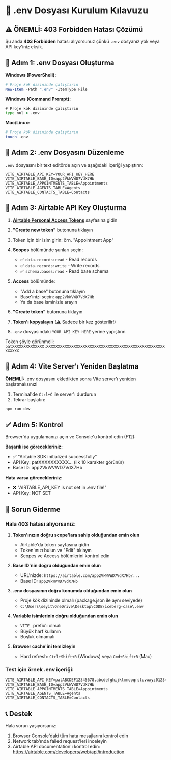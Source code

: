 # 🔐 .env Dosyası Kurulum Kılavuzu

## ⚠️ ÖNEMLİ: 403 Forbidden Hatası Çözümü

Şu anda **403 Forbidden** hatası alıyorsunuz çünkü `.env` dosyanız yok veya API key'iniz eksik.

## 📝 Adım 1: .env Dosyası Oluşturma

**Windows (PowerShell):**
```powershell
# Proje kök dizininde çalıştırın
New-Item -Path ".env" -ItemType File
```

**Windows (Command Prompt):**
```cmd
# Proje kök dizininde çalıştırın
type nul > .env
```

**Mac/Linux:**
```bash
# Proje kök dizininde çalıştırın
touch .env
```

## 📝 Adım 2: .env Dosyasını Düzenleme

`.env` dosyasını bir text editörde açın ve aşağıdaki içeriği yapıştırın:

```env
VITE_AIRTABLE_API_KEY=YOUR_API_KEY_HERE
VITE_AIRTABLE_BASE_ID=app2VkWVWD7VdX7Hb
VITE_AIRTABLE_APPOINTMENTS_TABLE=Appointments
VITE_AIRTABLE_AGENTS_TABLE=Agents
VITE_AIRTABLE_CONTACTS_TABLE=Contacts
```

## 🔑 Adım 3: Airtable API Key Oluşturma

1. **[Airtable Personal Access Tokens](https://airtable.com/create/tokens)** sayfasına gidin
2. **"Create new token"** butonuna tıklayın
3. Token için bir isim girin: örn. "Appointment App"
4. **Scopes** bölümünde şunları seçin:
   - ✅ `data.records:read` - Read records
   - ✅ `data.records:write` - Write records
   - ✅ `schema.bases:read` - Read base schema

5. **Access** bölümünde:
   - "Add a base" butonuna tıklayın
   - Base'inizi seçin: `app2VkWVWD7VdX7Hb` 
   - Ya da base isminizle arayın

6. **"Create token"** butonuna tıklayın
7. **Token'ı kopyalayın** (⚠️ Sadece bir kez gösterilir!)
8. `.env` dosyasındaki `YOUR_API_KEY_HERE` yerine yapıştırın

Token şöyle görünmeli: `patXXXXXXXXXXXXXX.XXXXXXXXXXXXXXXXXXXXXXXXXXXXXXXXXXXXXXXXXXXXXXXXXXXXXXXXXX`

## 🔄 Adım 4: Vite Server'ı Yeniden Başlatma

**ÖNEMLİ:** .env dosyasını ekledikten sonra Vite server'ı yeniden başlatmalısınız!

1. Terminal'de `Ctrl+C` ile server'ı durdurun
2. Tekrar başlatın:
```bash
npm run dev
```

## ✅ Adım 5: Kontrol

Browser'da uygulamanızı açın ve Console'u kontrol edin (F12):

**Başarılı ise görecekleriniz:**
- ✅ "Airtable SDK initialized successfully"
- API Key: patXXXXXXXXXX... (ilk 10 karakter görünür)
- Base ID: app2VkWVWD7VdX7Hb

**Hata varsa görecekleriniz:**
- ❌ "AIRTABLE_API_KEY is not set in .env file!"
- API Key: NOT SET

## 🐛 Sorun Giderme

### Hala 403 hatası alıyorsanız:

1. **Token'ınızın doğru scope'lara sahip olduğundan emin olun**
   - Airtable'da token sayfasına gidin
   - Token'ınızı bulun ve "Edit" tıklayın
   - Scopes ve Access bölümlerini kontrol edin

2. **Base ID'nin doğru olduğundan emin olun**
   - URL'nizde: `https://airtable.com/app2VkWVWD7VdX7Hb/...`
   - Base ID: `app2VkWVWD7VdX7Hb`

3. **.env dosyasının doğru konumda olduğundan emin olun**
   - Proje kök dizininde olmalı (package.json ile aynı seviyede)
   - `C:\Users\seyit\OneDrive\Desktop\CODE\iceberg-case\.env`

4. **Variable isimlerinin doğru olduğundan emin olun**
   - `VITE_` prefix'i olmalı
   - Büyük harf kullanın
   - Boşluk olmamalı

5. **Browser cache'ini temizleyin**
   - Hard refresh: `Ctrl+Shift+R` (Windows) veya `Cmd+Shift+R` (Mac)

### Test için örnek .env içeriği:

```env
VITE_AIRTABLE_API_KEY=patABCDEF12345678.abcdefghijklmnopqrstuvwxyz0123456789ABCDEFGHIJKLMNOPQR
VITE_AIRTABLE_BASE_ID=app2VkWVWD7VdX7Hb
VITE_AIRTABLE_APPOINTMENTS_TABLE=Appointments
VITE_AIRTABLE_AGENTS_TABLE=Agents
VITE_AIRTABLE_CONTACTS_TABLE=Contacts
```

## 📞 Destek

Hala sorun yaşıyorsanız:
1. Browser Console'daki tüm hata mesajlarını kontrol edin
2. Network tab'ında failed request'leri inceleyin
3. Airtable API documentation'ı kontrol edin: https://airtable.com/developers/web/api/introduction
